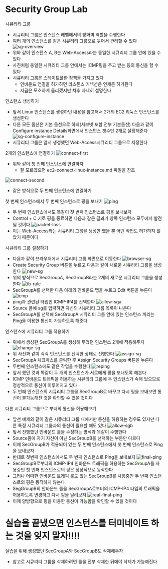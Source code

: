 # Security Group Lab

시큐리티 그룹
* 시큐리티 그룹은 인스턴스 레벨에서의 방화벽 역할을 수행한다
* 여러 개의 인스턴스를 같은 시큐리티 그룹으로 묶어서 관리할 수 있다
![sg-overview](./img/security-group/security-group-overview.png)
* 위와 같이 인스턴스 A, B는 Web-Access라는 동일한 시큐리티 그룹 안에 있을 수 있다
* 사진처럼 동일한 시큐리티 그룹 안에서는 ICMP핑을 주고 받는 등의 통신을 할 수 있다
* 시큐리티 그룹은 스테이트풀한 정책을 가지고 있다
  - 인바운드 연결을 허가하면 리스폰스 커넥션은 언제든 허가된다
  - 지금은 모호하게 들리겠지만 차후 자세히 설명한다

인스턴스 생성하기
* 앞서 Linux 인스턴스를 생성하던 내용을 참고해서 2개의 EC2 리눅스 인스턴스를 생성한다
* 다른 모든 옵션은 기본 옵션으로 하되(서브넷 포함 전부 기본옵션) 다음과 같이 Configure instance Details화면에서 인스턴스 갯수만 2개로 설정해준다
![sg-configure-instance](./img/security-group/sg-configure-instance.png)
* 시큐리티 그룹은 앞서 생성했던 Web-Access시큐리티 그룹으로 지정한다

2개의 인스턴스에 연결하기
![connect-first](./img/security-group/connect-first.png)
* 위와 같이 첫 번째 인스턴스에 연결하자
  - 잘 모르겠으면 ec2-connect-linux-instance.md 파일을 참조

![connect-second](./img/security-group/connect-second.png)
* 같은 방식으로 두 번째 인스턴스에 연결하기

첫 번째 인스턴스에서 두 번째 인스턴스로 핑을 보내기
![ping](./img/security-group/ping-first-to-second.png)
* 두 번째 인스턴스에서도 똑같이 첫 번째 인스턴스로 핑을 보내보자
* Control + C 키로 핑을 종료하면 다음과 같은 결과가 양쪽 인스턴스 모두에서 발견될 것이다
![packet-loss](./img/security-group/packet-loss.png)
* 이는 Web-Access라는 시큐리티 그룹을 생성만 했을 뿐 어떤 작업도 허가하지 않았기 때문이다

시큐리티 그룹 설정하기
* 다음과 같이 브라우저에서 시큐리티 그룹 화면으로 이동한다
![browser-sg](./img/security-group/browser-sg.png)
* Create Security Group 버튼을 누르고 다음과 같이 새로운 시큐리티 그룹을 생성한다
![new-sg](./img/security-group/new-sg.png)
* 위의 방식으로 SecGroupA, SecGroupB라는 2개의 새로운 시큐리티 그룹을 생성한다
![ib-rule](./img/security-group/inbound-rule.png)
* SecGroupA를 선택한 다음 아래의 인바운드 탭을 누르고 Edit 버튼을 누른다
![icmp](./img/security-group/icmp.png)
* ping과 관련된 타입인 ICMP-IP4를 선택한다
![allow-sga](./img/security-group/select-sga.png)
* Source 폼에 sg를 입력하면 자신의 시큐리티 그룹 목록이 나온다
* SecGroupA를 선택해 SecGroupA 시큐리티 그룹 안에 있는 인스턴스 끼리는 Ping을 이용한 통신이 가능하도록 해준다

인스턴스에 시큐리티 그룹 적용하기
* 위에서 생성한 SecGroupA를 생성해 두었던 인스턴스 2개에 적용해주자
![change-sg](./img/security-group/change-sg.png)
* 위 사진과 같이 각각 인스턴스를 선택한 상태로 진행한다
![assign-sg](./img/security-group/assign-sg.png)
* SecGroupA 체크박스를 클릭한 후 Assign Security Groups 버튼을 누른다
* 두번째 인스턴스에도 같은 작업을 수행한다
![reping](./img/security-group/reping.png)
* 앞서 했던 것과 똑같이 두 개의 인스턴스가 서로에게 핑을 보내도록 해본다
* ICMP 인바운드 트래픽을 허용하는 시큐리티 그룹에 두 인스턴스가 속해 있으므로 정상적으로 통신이 이루어지고 있다
* 두 번째 인스턴스의 시큐리티 그룹을 SecGroupB로 바꾸고 다시 핑을 보내보면 통신이 불가능해진 것을 확인할 수 있을 것이다

다른 시큐리티 그룹으로 부터의 통신을 허용해보기
* 앞선 예제와 같이 같은 시큐리티 그룹 내에서만 통신을 허용하는 경우도 있지만 다른 특정 시큐리티 그룹과의 통신이 필요할 때도 있다
![allow-sgb](./img/security-group/allow-sgb.png)
* 앞서 진행했던 인바운드 룰을 수정하는 방식과 똑같이 수행한다
* Source폼에 자기 자신이 아닌 SecGroupB를 선택하는 부분만 다르다
* 이제 SecGroupB가 적용되어 있는 두 번째 인스턴스에서 첫 번째 인스턴스로 Ping을 보내보자
* 반대로 첫번째 인스턴스에서도 두 번째 인스턴스로 Ping을 보내보자
![final-ping](./img/security-group/finalping.png)
* SecGroupB로부터의 ICMP-IP4 인바운드 트래픽을 허용하는 SecGroupA를 사용중인 첫 번째 인스턴스로의 핑은 정상적으로 동작한다
* 그러나 어떠한 인바운드 트래픽 룰도 없는 SecGroupB를 사용중인 두 번째 인스턴스로의 핑은 동작하지 않는다
* SegGroupB의 안바운드 룰을 SecGroupA로부터의 ICMP-IP4 타입의 트래픽을 허용하도록 변경하고 다시 핑을 날려보자
![real-final-ping](./img/security-group/real-finalping.png)
* 이제 양방향으로 핑을 이용한 통신이 가능함을 확인할 수 있을 것이다

# 실습을 끝냈으면 인스턴스를 터미네이트 하는 것을 잊지 말자!!!!

실습을 위해 생성했던 SecGroupA와 SecGroupB도 삭제해주자
* 참고로 시큐리티 그룹을 삭제하려면 룰을 전부 삭제한 뒤에야 삭제가 가능해진다